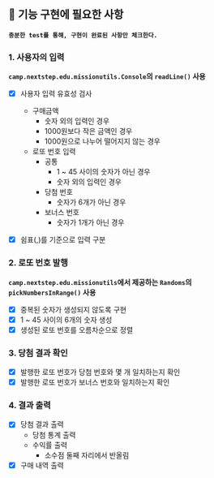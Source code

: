 ## 🚀 기능 구현에 필요한 사항
**`충분한 test를 통해, 구현이 완료된 사항만 체크한다.`**

### 1. 사용자의 입력
**`camp.nextstep.edu.missionutils.Console`의 `readLine()` 사용**
- [X] 사용자 입력 유효성 검사
  * 구매금액
    * 숫자 외의 입력인 경우
    * 1000원보다 작은 금액인 경우
    * 1000원으로 나누어 떨어지지 않는 경우
  * 로또 번호 입력
    * 공통
      * 1 ~ 45 사이의 숫자가 아닌 경우
      * 숫자 외의 입력인 경우
    * 당첨 번호
      * 숫자가 6개가 아닌 경우
    * 보너스 번호
      * 숫자가 1개가 아닌 경우
    
- [X] 쉼표(,)를 기준으로 입력 구분

### 2. 로또 번호 발행
**`camp.nextstep.edu.missionutils`에서 제공하는 `Randoms`의 `pickNumbersInRange()` 사용**
- [X] 중복된 숫자가 생성되지 않도록 구현
- [X] 1 ~ 45 사이의 6개의 숫자 생성
- [X] 생성된 로또 번호를 오름차순으로 정렬

### 3. 당첨 결과 확인
- [X] 발행한 로또 번호가 당첨 번호와 몇 개 일치하는지 확인
- [X] 발행한 로또 번호가 보너스 번호와 일치하는지 확인

### 4. 결과 출력
- [X] 당첨 결과 출력
  * 당첨 통계 출력
  * 수익률 출력
    * 소수점 둘째 자리에서 반올림
- [X] 구매 내역 출력

